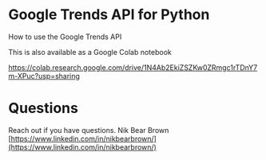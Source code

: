 # Google Trends API for Python

How to use the Google Trends API

 This is also available as a Google Colab notebook
 
 https://colab.research.google.com/drive/1N4Ab2EkiZSZKw0ZRmgc1rTDnY7m-XPuc?usp=sharing
 
 

# Questions

Reach out if you have questions.  Nik Bear Brown [https://www.linkedin.com/in/nikbearbrown/](https://www.linkedin.com/in/nikbearbrown/)



